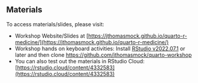 ## Materials

To access materials/slides, please visit:

- Workshop Website/Slides at [https://jthomasmock.github.io/quarto-r-medicine/](https://jthomasmock.github.io/quarto-r-medicine/)
- Workshop hands on keyboard activities: Install [RStudio v2022.07.1](https://www.rstudio.com/products/rstudio/download/#download) or later and then clone https://github.com/jthomasmock/quarto-workshop
- You can also test out the materials in RStudio Cloud: [https://rstudio.cloud/content/4332583](https://rstudio.cloud/content/4332583)
